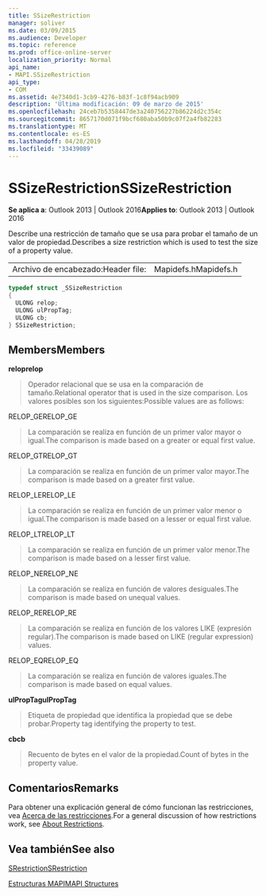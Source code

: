 ```yaml
---
title: SSizeRestriction
manager: soliver
ms.date: 03/09/2015
ms.audience: Developer
ms.topic: reference
ms.prod: office-online-server
localization_priority: Normal
api_name:
- MAPI.SSizeRestriction
api_type:
- COM
ms.assetid: 4e7340d1-3cb9-4276-b83f-1c8f94acb909
description: 'Última modificación: 09 de marzo de 2015'
ms.openlocfilehash: 24ceb7b5358447de3a240756227b86224d2c354c
ms.sourcegitcommit: 8657170d071f9bcf680aba50b9c07f2a4fb82283
ms.translationtype: MT
ms.contentlocale: es-ES
ms.lasthandoff: 04/28/2019
ms.locfileid: "33439089"
---
```

# <a name="ssizerestriction"></a><span data-ttu-id="2d54d-103">SSizeRestriction</span><span class="sxs-lookup"><span data-stu-id="2d54d-103">SSizeRestriction</span></span>

  
  
<span data-ttu-id="2d54d-104">**Se aplica a**: Outlook 2013 | Outlook 2016</span><span class="sxs-lookup"><span data-stu-id="2d54d-104">**Applies to**: Outlook 2013 | Outlook 2016</span></span> 
  
<span data-ttu-id="2d54d-105">Describe una restricción de tamaño que se usa para probar el tamaño de un valor de propiedad.</span><span class="sxs-lookup"><span data-stu-id="2d54d-105">Describes a size restriction which is used to test the size of a property value.</span></span> 
  
|||
|:-----|:-----|
|<span data-ttu-id="2d54d-106">Archivo de encabezado:</span><span class="sxs-lookup"><span data-stu-id="2d54d-106">Header file:</span></span>  <br/> |<span data-ttu-id="2d54d-107">Mapidefs.h</span><span class="sxs-lookup"><span data-stu-id="2d54d-107">Mapidefs.h</span></span>  <br/> |
   
```cpp
typedef struct _SSizeRestriction
{
  ULONG relop;
  ULONG ulPropTag;
  ULONG cb;
} SSizeRestriction;

```

## <a name="members"></a><span data-ttu-id="2d54d-108">Members</span><span class="sxs-lookup"><span data-stu-id="2d54d-108">Members</span></span>

 <span data-ttu-id="2d54d-109">**relop**</span><span class="sxs-lookup"><span data-stu-id="2d54d-109">**relop**</span></span>
  
> <span data-ttu-id="2d54d-110">Operador relacional que se usa en la comparación de tamaño.</span><span class="sxs-lookup"><span data-stu-id="2d54d-110">Relational operator that is used in the size comparison.</span></span> <span data-ttu-id="2d54d-111">Los valores posibles son los siguientes:</span><span class="sxs-lookup"><span data-stu-id="2d54d-111">Possible values are as follows:</span></span> 
    
<span data-ttu-id="2d54d-112">RELOP_GE</span><span class="sxs-lookup"><span data-stu-id="2d54d-112">RELOP_GE</span></span> 
  
> <span data-ttu-id="2d54d-113">La comparación se realiza en función de un primer valor mayor o igual.</span><span class="sxs-lookup"><span data-stu-id="2d54d-113">The comparison is made based on a greater or equal first value.</span></span>
    
<span data-ttu-id="2d54d-114">RELOP_GT</span><span class="sxs-lookup"><span data-stu-id="2d54d-114">RELOP_GT</span></span> 
  
> <span data-ttu-id="2d54d-115">La comparación se realiza en función de un primer valor mayor.</span><span class="sxs-lookup"><span data-stu-id="2d54d-115">The comparison is made based on a greater first value.</span></span>
    
<span data-ttu-id="2d54d-116">RELOP_LE</span><span class="sxs-lookup"><span data-stu-id="2d54d-116">RELOP_LE</span></span> 
  
> <span data-ttu-id="2d54d-117">La comparación se realiza en función de un primer valor menor o igual.</span><span class="sxs-lookup"><span data-stu-id="2d54d-117">The comparison is made based on a lesser or equal first value.</span></span>
    
<span data-ttu-id="2d54d-118">RELOP_LT</span><span class="sxs-lookup"><span data-stu-id="2d54d-118">RELOP_LT</span></span> 
  
> <span data-ttu-id="2d54d-119">La comparación se realiza en función de un primer valor menor.</span><span class="sxs-lookup"><span data-stu-id="2d54d-119">The comparison is made based on a lesser first value.</span></span>
    
<span data-ttu-id="2d54d-120">RELOP_NE</span><span class="sxs-lookup"><span data-stu-id="2d54d-120">RELOP_NE</span></span> 
  
> <span data-ttu-id="2d54d-121">La comparación se realiza en función de valores desiguales.</span><span class="sxs-lookup"><span data-stu-id="2d54d-121">The comparison is made based on unequal values.</span></span>
    
<span data-ttu-id="2d54d-122">RELOP_RE</span><span class="sxs-lookup"><span data-stu-id="2d54d-122">RELOP_RE</span></span> 
  
> <span data-ttu-id="2d54d-123">La comparación se realiza en función de los valores LIKE (expresión regular).</span><span class="sxs-lookup"><span data-stu-id="2d54d-123">The comparison is made based on LIKE (regular expression) values.</span></span>
    
<span data-ttu-id="2d54d-124">RELOP_EQ</span><span class="sxs-lookup"><span data-stu-id="2d54d-124">RELOP_EQ</span></span> 
  
> <span data-ttu-id="2d54d-125">La comparación se realiza en función de valores iguales.</span><span class="sxs-lookup"><span data-stu-id="2d54d-125">The comparison is made based on equal values.</span></span>
    
 <span data-ttu-id="2d54d-126">**ulPropTag**</span><span class="sxs-lookup"><span data-stu-id="2d54d-126">**ulPropTag**</span></span>
  
> <span data-ttu-id="2d54d-127">Etiqueta de propiedad que identifica la propiedad que se debe probar.</span><span class="sxs-lookup"><span data-stu-id="2d54d-127">Property tag identifying the property to test.</span></span>
    
 <span data-ttu-id="2d54d-128">**cb**</span><span class="sxs-lookup"><span data-stu-id="2d54d-128">**cb**</span></span>
  
> <span data-ttu-id="2d54d-129">Recuento de bytes en el valor de la propiedad.</span><span class="sxs-lookup"><span data-stu-id="2d54d-129">Count of bytes in the property value.</span></span>
    
## <a name="remarks"></a><span data-ttu-id="2d54d-130">Comentarios</span><span class="sxs-lookup"><span data-stu-id="2d54d-130">Remarks</span></span>

<span data-ttu-id="2d54d-131">Para obtener una explicación general de cómo funcionan las restricciones, vea [Acerca de las restricciones](about-restrictions.md).</span><span class="sxs-lookup"><span data-stu-id="2d54d-131">For a general discussion of how restrictions work, see [About Restrictions](about-restrictions.md).</span></span> 
  
## <a name="see-also"></a><span data-ttu-id="2d54d-132">Vea también</span><span class="sxs-lookup"><span data-stu-id="2d54d-132">See also</span></span>



[<span data-ttu-id="2d54d-133">SRestriction</span><span class="sxs-lookup"><span data-stu-id="2d54d-133">SRestriction</span></span>](srestriction.md)


[<span data-ttu-id="2d54d-134">Estructuras MAPI</span><span class="sxs-lookup"><span data-stu-id="2d54d-134">MAPI Structures</span></span>](mapi-structures.md)

